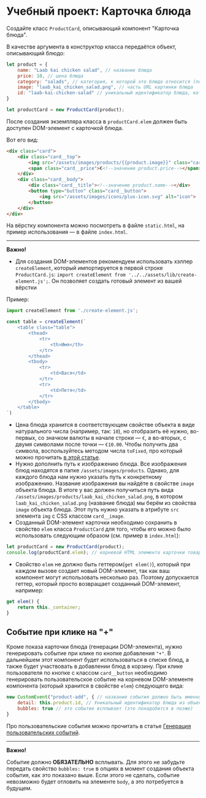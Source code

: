 # Учебный проект: Карточка блюда

Создайте класс `ProductCard`, описывающий компонент "Карточка блюда".

В качестве аргумента в конструктор класса передаётся объект, описывающий блюдо:

```js
let product = {
    name: "Laab kai chicken salad", // название блюда
    price: 10, // цена блюда
    category: "salads", // категория, к которой это блюдо относится (понадобится чуть позже)
    image: "laab_kai_chicken_salad.png", // часть URL картинки блюда
    id: "laab-kai-chicken-salad" // уникальный идентификатор блюда, который нужен для добавления данного его в корзину
}

let productCard = new ProductCard(product);
```

После создания экземпляра класса в `productCard.elem` должен быть доступен DOM-элемент с карточкой блюда.

Вот его вид:

```html
<div class="card">
    <div class="card__top">
        <img src="/assets/images/products/{{product.image}}" class="card__image" alt="product">
        <span class="card__price">€<!--значение product.price--></span>
    </div>
    <div class="card__body">
        <div class="card__title"><!--значение product.name--></div>
        <button type="button" class="card__button">
            <img src="/assets/images/icons/plus-icon.svg" alt="icon">
        </button>
    </div>
</div>
```

На вёрстку компонента можно посмотреть в файле `static.html`, на пример использования — в файле `index.html`.

***

**Важно!**

- Для создания DOM-элементов рекомендуем использовать хэлпер `createElement`, который импортируется в первой строке `ProductCard.js`: `import createElement from '../../assets/lib/create-element.js';`. Он позволяет создать готовый элемент из вашей вёрстки

Пример:

```js
import createElement from './create-element.js';

const table = createElement(`
    <table class="table">
        <thead>
            <tr>
                <th>Имя</th>
            </tr>
        </thead>
        <tbody>
            <tr>
                <td>Вася</td>
            </tr>
            <tr>
                <td>Петя</td>
            </tr>
        </tbody>
    </table>
`)
```
- Цена блюда хранится в соответствующем свойстве объекта в виде натурального числа (например, так: `10`), но отобразить её нужно, во-первых, со значком валюты в начале строки — `€`, а во-вторых, с двумя символами после точки — `€10.00`. Чтобы получить два символа, воспользуйтесь методом числа `toFixed`, про который можно прочитать [в этой статье](https://learn.javascript.ru/number#okruglenie).
- Нужно дополнить путь к изображению блюда. Все изображения блюд находятся в папке `/assets/images/products`. Однако, для каждого блюда нам нужно указать путь к конкретному изображению. Название изображения вы найдёте в свойстве `image` объекта блюда. В итоге у вас должен получиться путь вида `/assets/images/products/laab_kai_chicken_salad.png`, в котором `laab_kai_chicken_salad.png` (название блюда) мы берём из свойства `image` объекта блюда. Этот путь нужно указать в атрибуте `src` элемента `img` с CSS классом `card__image`.
- Созданный DOM-элемент карточки необходимо сохранить в свойство `elem` класса `ProductCard` для того, чтобы его можно было использовать следующим образом (см. пример в `index.html`):

```js
let productCard = new ProductCard(product); 
console.log(productCard.elem); // корневой HTML элемента карточки товара
```

- Свойство `elem` не должно быть геттером(`get elem()`), который при каждом вызове создает новый DOM-элемент, так как ваш компонент могут использовать несколько раз. Поэтому допускается геттер, который просто возвращает созданный DOM-элемент, например:
```js
get elem() {
    return this._container;
}
```

## Событие при клике на "+"

Кроме показа карточки блюда (генерации DOM-элемента), нужно генерировать событие при клике по кнопке добавления `"+"`.
В дальнейшем этот компонент будет использоваться в списке блюд, а также будет участвовать в добавлении блюд в корзину.
При клике пользователя по кнопке с классом `card__button` необходимо генерировать пользовательское событие на корневом DOM-элементе компонента (который хранится в свойстве `elem`) следующего вида: 

```js
new CustomEvent("product-add", { // название события должно быть именно "product-add"
    detail: this.product.id, // Уникальный идентификатор блюда из объекта
    bubbles: true // это событие всплывает (это понадобится в позже)
}
```
Про пользовательские события можно прочитать в статье [Генерация пользовательских событий](https://learn.javascript.ru/dispatch-events).
***
__Важно!__

Событие должно **ОБЯЗАТЕЛЬНО** всплывать. 
Для этого не забудьте передать свойство `bubbles: true` в опциях в момент создания объекта события, как это показано выше. 
Если этого не сделать, событие невозможно будет отловить на элементе `body`, а это потребуется в будущем.
